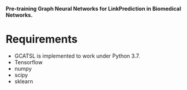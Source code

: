**Pre-training Graph Neural Networks for LinkPrediction in Biomedical Networks.** 

# Requirements
* GCATSL is implemented to work under Python 3.7.
* Tensorflow
* numpy
* scipy
* sklearn

